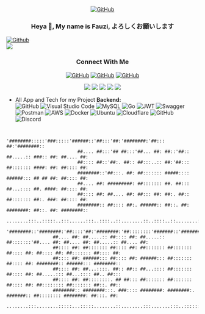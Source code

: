 <div align="center">   
 
 [![GitHub](https://img.shields.io/badge/fauzi-sofyan-%23121011.svg?style=for-the-badge&logo=github&logoColor=white)](https://github.com/fauzilax)
 
 ### Heya 👋, My name is Fauzi, よろしくお願いします 
 
</div>
  
[![Github](https://img.shields.io/github/followers/fauzilax?label=Follow&style=social)](https://github.com/fauzilax)<br>
<img src="https://komarev.com/ghpvc/?username=fauzilax&&style=flat-square" align="center" />

<div align="center"> 
 
 <h3> Connect With Me </h3>
 
[![GitHub](https://img.shields.io/badge/LinkedIn-0077B5?style=for-the-badge&logo=linkedin&logoColor=white)](https://www.linkedin.com/in/fauzi-sofyan-0b6186210/)
[![GitHub](https://img.shields.io/badge/Instagram-E4405F?style=for-the-badge&logo=instagram&logoColor=white)](https://instagram.com/kekovlakan)
[![GitHub](https://img.shields.io/badge/Gmail-D14836?style=for-the-badge&logo=gmail&logoColor=white)](mailto:fauzilax@gmail.com)

</div>
 
<div align="center">

![](https://github-profile-summary-cards.vercel.app/api/cards/profile-details?username=fauzilax&theme=github)
![](https://github-profile-summary-cards.vercel.app/api/cards/repos-per-language?username=fauzilax&theme=github)
![](https://github-profile-summary-cards.vercel.app/api/cards/most-commit-language?username=fauzilax&theme=github)
![](https://github-profile-summary-cards.vercel.app/api/cards/stats?username=fauzilax&theme=github)
![](https://github-profile-summary-cards.vercel.app/api/cards/productive-time?username=fauzilax&theme=github)

 </div>
  
- All App and Tech for my Project 
**Backend:** <br>
![GitHub](https://img.shields.io/badge/github-%23121011.svg?style=for-the-badge&logo=github&logoColor=white)
![Visual Studio Code](https://img.shields.io/badge/Visual%20Studio%20Code-0078d7.svg?style=for-the-badge&logo=visual-studio-code&logoColor=white)
![MySQL](https://img.shields.io/badge/mysql-%2300f.svg?style=for-the-badge&logo=mysql&logoColor=white)
![Go](https://img.shields.io/badge/go-%2300ADD8.svg?style=for-the-badge&logo=go&logoColor=white)
![JWT](https://img.shields.io/badge/JWT-black?style=for-the-badge&logo=JSON%20web%20tokens)
![Swagger](https://img.shields.io/badge/-Swagger-%23Clojure?style=for-the-badge&logo=swagger&logoColor=white)
![Postman](https://img.shields.io/badge/Postman-FF6C37?style=for-the-badge&logo=postman&logoColor=white)
![AWS](https://img.shields.io/badge/AWS-%23FF9900.svg?style=for-the-badge&logo=amazon-aws&logoColor=white)
![Docker](https://img.shields.io/badge/docker-%230db7ed.svg?style=for-the-badge&logo=docker&logoColor=white)
![Ubuntu](https://img.shields.io/badge/Ubuntu-E95420?style=for-the-badge&logo=ubuntu&logoColor=white)
![Cloudflare](https://img.shields.io/badge/Cloudflare-F38020?style=for-the-badge&logo=Cloudflare&logoColor=white)
![GitHub](https://img.shields.io/badge/github%20Project-%23121011.svg?style=for-the-badge&logo=github&logoColor=white)
![Discord](https://img.shields.io/badge/Discord-%237289DA.svg?style=for-the-badge&logo=discord&logoColor=white)


```
	       
                         '########:::::'###:::::'######::'##:::'##:'########:'##::: ##:'########::                      
                          ##.... ##:::'## ##:::'##... ##: ##::'##:: ##.....:: ###:: ##: ##.... ##:                      
                          ##:::: ##::'##:. ##:: ##:::..:: ##:'##::: ##::::::: ####: ##: ##:::: ##:                      
                          ########::'##:::. ##: ##::::::: #####:::: ######::: ## ## ##: ##:::: ##:                      
                          ##.... ##: #########: ##::::::: ##. ##::: ##...:::: ##. ####: ##:::: ##:                      
                          ##:::: ##: ##.... ##: ##::: ##: ##:. ##:: ##::::::: ##:. ###: ##:::: ##:                      
                          ########:: ##:::: ##:. ######:: ##::. ##: ########: ##::. ##: ########::                      
                   ........:::..:::::..:::......:::..::::..::........::..::::..::........:::                      
                '########::'########:'##::::'##:'########:'##::::::::'#######::'########::'########:'########::
                 ##.... ##: ##.....:: ##:::: ##: ##.....:: ##:::::::'##.... ##: ##.... ##: ##.....:: ##.... ##:
                 ##:::: ##: ##::::::: ##:::: ##: ##::::::: ##::::::: ##:::: ##: ##:::: ##: ##::::::: ##:::: ##:
                 ##:::: ##: ######::: ##:::: ##: ######::: ##::::::: ##:::: ##: ########:: ######::: ########::
                 ##:::: ##: ##...::::. ##:: ##:: ##...:::: ##::::::: ##:::: ##: ##.....::: ##...:::: ##.. ##:::
                 ##:::: ##: ##::::::::. ## ##::: ##::::::: ##::::::: ##:::: ##: ##:::::::: ##::::::: ##::. ##::
                 ########:: ########:::. ###:::: ########: ########:. #######:: ##:::::::: ########: ##:::. ##:
                ........:::........:::::...:::::........::........:::.......:::..:::::::::........::..:::::..::
	       

```
	
	
<!--

Here are some ideas to get you started:

- 🔭 I’m currently working on ...
- 🌱 I’m currently learning ...
- 👯 I’m looking to collaborate on ...
- 🤔 I’m looking for help with ...
- 💬 Ask me about ...
- 📫 How to reach me: ...
- 😄 Pronouns: ...
- ⚡ Fun fact: ...
-->
